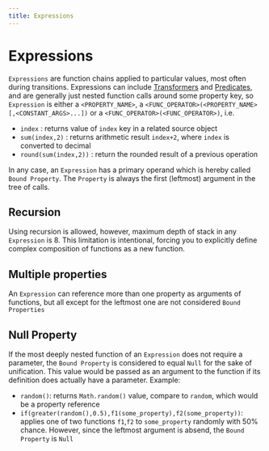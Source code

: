 ```yaml
---
title: Expressions
---
```


# Expressions

`Expressions` are function chains applied to particular values, most often during transitions. Expressions can
include [Transformers](160_transformers.html) and [Predicates](150_predicates.html), and are generally just nested
function calls around some property key, so `Expression` is either a `<PROPERTY_NAME>`,
a `<FUNC_OPERATOR>(<PROPERTY_NAME>[,<CONSTANT_ARGS>...])` or a `<FUNC_OPERATOR>(<FUNC_OPERATOR>)`, i.e.

- `index` : returns value of `index` key in a related source object
- `sum(index,2)` : returns arithmetic result `index+2`, where `index` is converted to decimal
- `round(sum(index,2))` : return the rounded result of a previous operation

In any case, an `Expression` has a primary operand which is hereby called `Bound Property`. The `Property` is always the
first (leftmost) argument in the tree of calls.

## Recursion

Using recursion is allowed, however, maximum depth of stack in any `Expression` is 8. This limitation is intentional,
forcing you to explicitly define complex composition of functions as a new function.

## Multiple properties

An `Expression` can reference more than one property as arguments of functions, but all except for the leftmost one are
not considered `Bound Properties`

## Null Property

If the most deeply nested function of an `Expression` does not require a parameter, the `Bound Property` is considered
to equal `Null` for the sake of unification. This value would be passed as an argument to the function if its definition
does actually have a parameter. Example:

- `random()`: returns `Math.random()` value, compare to `random`, which would be a property reference
- `if(greater(random(),0.5),f1(some_property),f2(some_property))`: applies one of two functions `f1`,`f2`
  to `some_property` randomly with 50% chance. However, since the leftmost argument is absend, the `Bound Property`
  is `Null`